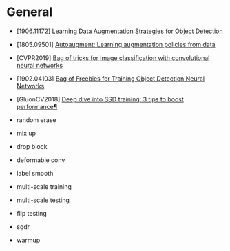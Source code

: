 # General

- [1906.11172] [Learning Data Augmentation Strategies for Object Detection](https://arxiv.org/abs/1906.11172)

- [1805.09501] [Autoaugment: Learning augmentation policies from data](https://arxiv.org/pdf/1805.09501)

- [CVPR2019] [Bag of tricks for image classification with convolutional neural networks](http://openaccess.thecvf.com/content_CVPR_2019/papers/He_Bag_of_Tricks_for_Image_Classification_with_Convolutional_Neural_Networks_CVPR_2019_paper.pdf)

- [1902.04103] [Bag of Freebies for Training Object Detection Neural Networks](https://arxiv.org/abs/1902.04103)

- [GluonCV2018] [Deep dive into SSD training: 3 tips to boost performance¶](https://gluon-cv.mxnet.io/build/examples_detection/train_ssd_advanced.html)

- random erase

- mix up

- drop block

- deformable conv

- label smooth

- multi-scale training

- multi-scale testing

- flip testing

- sgdr

- warmup
